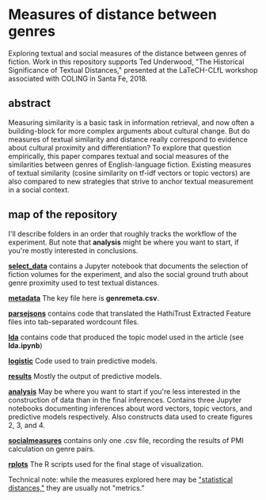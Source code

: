 Measures of distance between genres
===================================

Exploring textual and social measures of the distance between genres of fiction. Work in this repository supports Ted Underwood, "The Historical Significance of Textual Distances," presented at the LaTeCH-CLfL workshop associated with COLING in Santa Fe, 2018.

abstract
---------

Measuring similarity is a basic task in information retrieval, and now often a building-block for more complex arguments about cultural change. But do measures of textual similarity and distance really correspond to evidence about cultural proximity and differentiation? To explore that question empirically, this paper compares textual and social measures of the similarities between genres of English-language fiction. Existing measures of textual similarity (cosine similarity on tf-idf vectors or topic vectors) are also compared to new strategies that strive to anchor textual measurement in a social context.

map of the repository
---------------------

I'll describe folders in an order that roughly tracks the workflow of the experiment. But note that **analysis** might be where you want to start, if you're mostly interested in conclusions.

[**select_data**](https://github.com/tedunderwood/genredistance/tree/master/select_data) contains a Jupyter notebook that documents the selection of fiction volumes for the experiment, and also the social ground truth about genre proximity used to test textual distances.

[**metadata**](https://github.com/tedunderwood/genredistance/tree/master/metadata) The key file here is **genremeta.csv**.

[**parsejsons**](https://github.com/tedunderwood/genredistance/tree/master/parsejsons) contains code that translated the HathiTrust Extracted Feature files into tab-separated wordcount files.

[**lda**](https://github.com/tedunderwood/genredistance/tree/master/metadata) contains code that produced the topic model used in the article (see **lda.ipynb**)

[**logistic**](https://github.com/tedunderwood/genredistance/tree/master/logistic) Code used to train predictive models.

[**results**](https://github.com/tedunderwood/genredistance/tree/master/results) Mostly the output of predictive models.

[**analysis**](https://github.com/tedunderwood/genredistance/tree/master/analysis) May be where you want to start if you're less interested in the construction of data than in the final inferences. Contains three Jupyter notebooks documenting inferences about word vectors, topic vectors, and predictive models respectively. Also constructs data used to create figures 2, 3, and 4.

[**socialmeasures**](https://github.com/tedunderwood/genredistance/tree/master/socialmeasures) contains only one .csv file, recording the results of PMI calculation on genre pairs.

[**rplots**](https://github.com/tedunderwood/genredistance/tree/master/rplots) The R scripts used for the final stage of visualization.

Technical note: while the measures explored here may be ["statistical distances,"](https://en.wikipedia.org/wiki/Statistical_distance) they are usually not "metrics."
